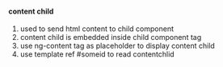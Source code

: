 
####    content child
    
1. used to send html content to child component
2. content child is embedded inside child component tag
3. use ng-content tag as placeholder to display content child
4. use template ref #someid to read contentchlid

      
